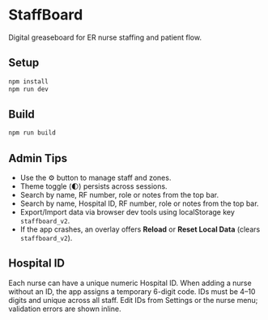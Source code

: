 # StaffBoard

Digital greaseboard for ER nurse staffing and patient flow.

## Setup

```bash
npm install
npm run dev
```

## Build

```bash
npm run build
```

## Admin Tips

- Use the ⚙️ button to manage staff and zones.
- Theme toggle (🌓) persists across sessions.
- Search by name, RF number, role or notes from the top bar.
- Search by name, Hospital ID, RF number, role or notes from the top bar.
- Export/Import data via browser dev tools using localStorage key `staffboard_v2`.
- If the app crashes, an overlay offers **Reload** or **Reset Local Data** (clears `staffboard_v2`).

## Hospital ID

Each nurse can have a unique numeric Hospital ID. When adding a nurse without an ID, the app assigns a temporary 6-digit code. IDs must be 4–10 digits and unique across all staff. Edit IDs from Settings or the nurse menu; validation errors are shown inline.
